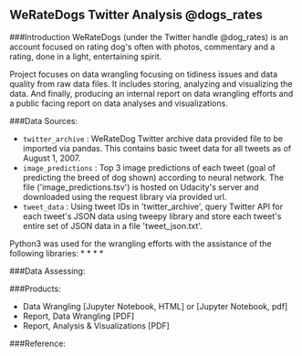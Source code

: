 ## WeRateDogs Twitter Analysis @dogs_rates

###Introduction
WeRateDogs (under the Twitter handle @dog_rates) is an account focused on rating dog's often with  photos, commentary and a rating, done in a light, entertaining spirit.

Project focuses on data wrangling focusing on tidiness issues and data quality from raw data files. It includes storing, analyzing and visualizing the data. And finally, producing an internal report on data wrangling efforts and a public facing report on data analyses and visualizations.

###Data Sources:
* `twitter_archive` : WeRateDog Twitter archive data provided file to be imported via pandas. This contains basic tweet data for all tweets as of August 1, 2007.
* `image_predictions` : Top 3 image predictions of each tweet (goal of predicting the breed of dog shown) according to neural network. The file ('image_predictions.tsv') is hosted on Udacity's server and downloaded using the request library via provided url.  
* `tweet_data` : Using tweet IDs in 'twitter_archive', query Twitter API for each tweet's JSON data using tweepy library and store each tweet's entire set of JSON data in a file 'tweet_json.txt'.

Python3 was used for the wrangling efforts with the assistance of the following libraries:
*
*
*
*

###Data Assessing:

###Products:
* Data Wrangling [Jupyter Notebook, HTML] or [Jupyter Notebook, pdf]
* Report, Data Wrangling [PDF]
* Report, Analysis & Visualizations [PDF]

###Reference:
